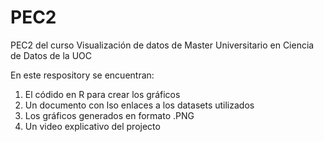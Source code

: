 # PEC2
PEC2 del curso Visualización de datos de Master Universitario en Ciencia de Datos de la UOC

En este respository se encuentran:
1) El códido en R para crear los gráficos
2) Un documento con lso enlaces a los datasets utilizados
3) Los gráficos generados en formato .PNG
4) Un video explicativo del projecto 
